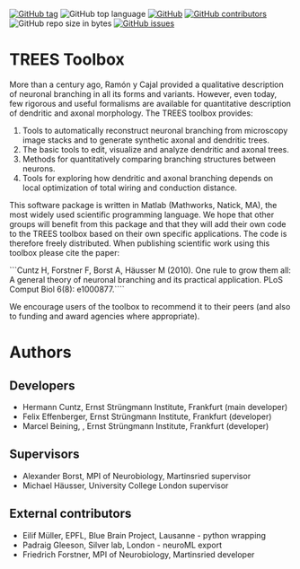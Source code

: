 [![GitHub tag](https://img.shields.io/github/tag/cuntzlab/treestoolbox.svg?style=for-the-badge)](https://github.com/cuntzlab/treestoolbox/releases)
![GitHub top language](https://img.shields.io/github/languages/top/cuntzlab/treestoolbox.svg?style=for-the-badge)
[![GitHub](https://img.shields.io/github/license/cuntzlab/treestoolbox.svg?style=for-the-badge)](https://github.com/cuntzlab/treestoolbox/blob/master/license.txt)
[![GitHub contributors](https://img.shields.io/github/contributors/cuntzlab/treestoolbox.svg?style=for-the-badge)](https://github.com/cuntzlab/treestoolbox/graphs/contributors)
![GitHub repo size in bytes](https://img.shields.io/github/repo-size/cuntzlab/treestoolbox.svg?style=for-the-badge)
[![GitHub issues](https://img.shields.io/github/issues/cuntzlab/treestoolbox.svg?style=for-the-badge)](https://github.com/MarcelBeining/T2N/issues)

# TREES Toolbox

More than a century ago, Ramón y Cajal provided a qualitative description of neuronal branching in all its forms and variants.
However, even today, few rigorous and useful formalisms are available for quantitative description of dendritic and axonal 
morphology.
The TREES toolbox provides:

1. Tools to automatically reconstruct neuronal branching from microscopy image stacks and to generate synthetic axonal and dendritic trees.
2. The basic tools to edit, visualize and analyze dendritic and axonal trees.
3. Methods for quantitatively comparing branching structures between neurons.
4. Tools for exploring how dendritic and axonal branching depends on local optimization of total wiring and conduction distance.

This software package is written in Matlab (Mathworks, Natick, MA), the most widely used scientific programming language.
We hope that other groups will benefit from this package and that they will add their own code to the TREES toolbox based 
on their own specific applications. The code is therefore freely distributed. When publishing scientific work using this 
toolbox please cite the paper: 

```Cuntz H, Forstner F, Borst A, Häusser M (2010). One rule to grow them all: A general theory of neuronal branching and its practical application. PLoS Comput Biol 6(8): e1000877.````

We encourage users of the toolbox to recommend it to their peers (and also to funding and award agencies where appropriate).

# Authors

## Developers

* Hermann Cuntz, Ernst Strüngmann Institute, Frankfurt (main developer)
* Felix Effenberger, Ernst Strüngmann Institute, Frankfurt (developer)
* Marcel Beining, , Ernst Strüngmann Institute, Frankfurt (developer)

## Supervisors

* Alexander Borst, MPI of Neurobiology, Martinsried supervisor
* Michael Häusser, University College London supervisor 

## External contributors

* Eilif Müller, EPFL, Blue Brain Project, Lausanne - python wrapping
* Padraig Gleeson, Silver lab, London - neuroML export
* Friedrich Forstner, MPI of Neurobiology, Martinsried developer
